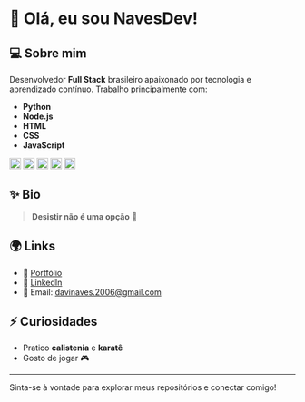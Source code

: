 # 👋 Olá, eu sou NavesDev!

## 💻 Sobre mim
Desenvolvedor **Full Stack** brasileiro apaixonado por tecnologia e aprendizado contínuo. Trabalho principalmente com:
- **Python**
- **Node.js**
- **HTML**
- **CSS**
- **JavaScript**

<p align="left">
  <img src="https://cdn.jsdelivr.net/gh/devicons/devicon/icons/python/python-original.svg" alt="Python" width="20" height="20"/>
  <img src="https://cdn.jsdelivr.net/gh/devicons/devicon/icons/nodejs/nodejs-original.svg" alt="Node.js" width="20" height="20"/>
  <img src="https://cdn.jsdelivr.net/gh/devicons/devicon/icons/html5/html5-original.svg" alt="HTML5" width="20" height="20"/>
  <img src="https://cdn.jsdelivr.net/gh/devicons/devicon/icons/css3/css3-original.svg" alt="CSS3" width="20" height="20"/>
  <img src="https://cdn.jsdelivr.net/gh/devicons/devicon/icons/javascript/javascript-original.svg" alt="JavaScript" width="20" height="20"/>
</p>

## ✨ Bio
> **Desistir não é uma opção** 🚀

## 🌍 Links
- 🎨 [Portfólio](https://navesdev.github.io/MeuPortfolio/)
- 💼 [LinkedIn](https://www.linkedin.com/in/davi-de-sousa-naves-b63b12351/)
- 📧 Email: [davinaves.2006@gmail.com](mailto:davinaves.2006@gmail.com)

## ⚡ Curiosidades
- Pratico **calistenia** e **karatê**
- Gosto de jogar 🎮

---

Sinta-se à vontade para explorar meus repositórios e conectar comigo!
